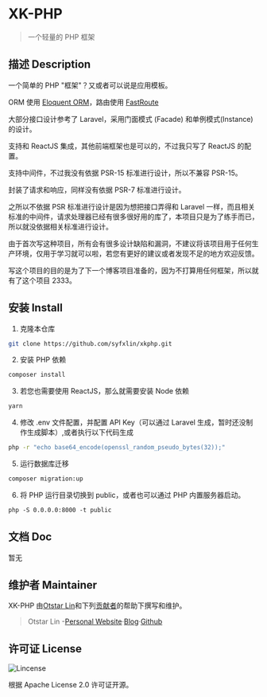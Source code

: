 # XK-PHP

> 一个轻量的 PHP 框架

## 描述 Description

一个简单的 PHP "框架"？又或者可以说是应用模板。

ORM 使用 [Eloquent ORM](https://github.com/illuminate/database)，路由使用 [FastRoute](https://github.com/nikic/FastRoute)

大部分接口设计参考了 Laravel，采用门面模式 (Facade) 和单例模式(Instance) 的设计。

支持和 ReactJS 集成，其他前端框架也是可以的，不过我只写了 ReactJS 的配置。

支持中间件，不过我没有依据 PSR-15 标准进行设计，所以不兼容 PSR-15。

封装了请求和响应，同样没有依据 PSR-7 标准进行设计。

之所以不依据 PSR 标准进行设计是因为想把接口弄得和 Laravel 一样，而且相关标准的中间件，请求处理器已经有很多很好用的库了，本项目只是为了练手而已，所以就没依据相关标准进行设计。

由于首次写这种项目，所有会有很多设计缺陷和漏洞，不建议将该项目用于任何生产环境，仅用于学习就可以啦，若您有更好的建议或者发现不足的地方欢迎反馈。

写这个项目的目的是为了下一个博客项目准备的，因为不打算用任何框架，所以就有了这个项目 2333。

## 安装 Install

1. 克隆本仓库
```bash
git clone https://github.com/syfxlin/xkphp.git
```
2. 安装 PHP 依赖
```bash
composer install
```
3. 若您也需要使用 ReactJS，那么就需要安装 Node 依赖
```bash
yarn
```
4. 修改 .env 文件配置，并配置 API Key（可以通过 Laravel 生成，暂时还没制作生成脚本）,或者执行以下代码生成
```bash
php -r "echo base64_encode(openssl_random_pseudo_bytes(32));"
```
5. 运行数据库迁移
```bash
composer migration:up
```
6. 将 PHP 运行目录切换到 public，或者也可以通过 PHP 内置服务器启动。
```bash
php -S 0.0.0.0:8000 -t public
```

## 文档 Doc

暂无

## 维护者 Maintainer

XK-PHP 由[Otstar Lin](https://ixk.me/)和下列[贡献者](https://github.com/syfxlin/xkphp/graphs/contributors)的帮助下撰写和维护。

> Otstar Lin -[Personal Website](https://ixk.me/)·[Blog](https://blog.ixk.me/)·[Github](https://github.com/syfxlin)

## 许可证 License

![Lincense](https://img.shields.io/github/license/syfxlin/xkphp.svg?style=flat-square)

根据 Apache License 2.0 许可证开源。
